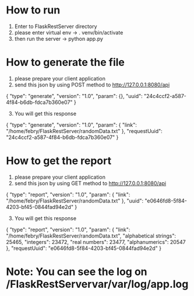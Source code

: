 # How to run
1. Enter to FlaskRestServer directory
2. please enter virtual env -> . venv/bin/activate
3. then run the server -> python app.py


# How to generate the file
1. please prepare your client application
2. send this json by using POST method to http://127.0.0.1:8080/api

{
    "type": "generate",
    "version": "1.0",
    "param": {},
    "uuid": "24c4ccf2-a587-4f84-b6db-fdca7b360e07"
}

3. You will get this response

{
    "type": "generate",
    "version": "1.0",
    "param": {
        "link": "/home/febry/FlaskRestServer/randomData.txt"
    },
    "requestUuid": "24c4ccf2-a587-4f84-b6db-fdca7b360e07"
}

# How to get the report
1. please prepare your client application
2. send this json by using GET method to http://127.0.0.1:8080/api

{
    "type": "report",
    "version": "1.0",
    "param": {
        "link": "/home/febry/FlaskRestServer/randomData.txt"
    },
    "uuid": "e0646fd8-5f84-4203-bf45-0844fad94e2d"
}

3. You will get this response

{
    "type": "report",
    "version": "1.0",
    "param": {
        "link": "/home/febry/FlaskRestServer/randomData.txt",
        "alphabetical strings": 25465,
        "integers": 23472,
        "real numbers": 23477,
        "alphanumerics": 20547
    },
    "requestUuid": "e0646fd8-5f84-4203-bf45-0844fad94e2d"
}

# Note: You can see the log on /FlaskRestServervar/var/log/app.log